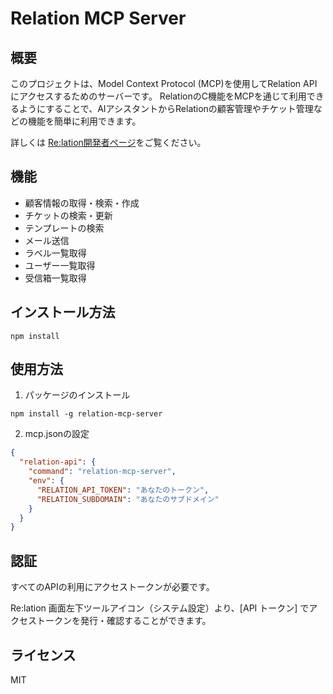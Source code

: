
# Relation MCP Server

## 概要
このプロジェクトは、Model Context Protocol (MCP)を使用してRelation APIにアクセスするためのサーバーです。
RelationのC機能をMCPを通じて利用できるようにすることで、AIアシスタントからRelationの顧客管理やチケット管理などの機能を簡単に利用できます。

詳しくは [Re:lation開発者ページ](https://developer.ingage.jp)をご覧ください。

## 機能
- 顧客情報の取得・検索・作成
- チケットの検索・更新
- テンプレートの検索
- メール送信
- ラベル一覧取得
- ユーザー一覧取得
- 受信箱一覧取得

## インストール方法
```
npm install
```

## 使用方法
1. パッケージのインストール
```
npm install -g relation-mcp-server
```

2. mcp.jsonの設定
``` json
{
  "relation-api": {
    "command": "relation-mcp-server",
    "env": {
      "RELATION_API_TOKEN": "あなたのトークン",
      "RELATION_SUBDOMAIN": "あなたのサブドメイン"
    }
  }
}
```

## 認証

すべてのAPIの利用にアクセストークンが必要です。

Re:lation 画面左下ツールアイコン（システム設定）より、[API トークン] でアクセストークンを発行・確認することができます。

## ライセンス
MIT
